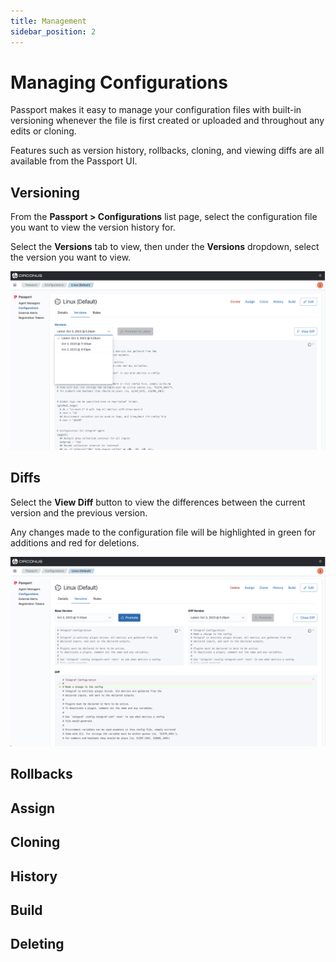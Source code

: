 ```yaml
---
title: Management
sidebar_position: 2
---
```


# Managing Configurations

Passport makes it easy to manage your configuration files with built-in versioning whenever the file is first created or uploaded and throughout any edits or cloning.

Features such as version history, rollbacks, cloning, and viewing diffs are all available from the Passport UI.

## Versioning

From the **Passport > Configurations** list page, select the configuration file you want to view the version history for.

Select the **Versions** tab to view, then under the **Versions** dropdown, select the version you want to view.

![configurations-versions-view-versions](../img/configurations-versions-view-versions.png)

## Diffs

Select the **View Diff** button to view the differences between the current version and the previous version.

Any changes made to the configuration file will be highlighted in green for additions and red for deletions.

![configurations-versions-view-diff](../img/configurations-versions-view-diff.png)

## Rollbacks

## Assign

## Cloning

## History

## Build

## Deleting
